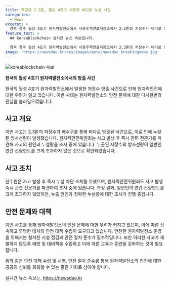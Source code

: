```yaml
---
title: 핵연료 2.3톤, 월성 4호기 사용후 바다로 누설 사건
categories:
  - News
excerpt: >
  경북 경주 월성 4호기 원자력발전소에서 사용후핵연료저장조에서 2.3톤의 저장수가 바다로 방출됐지만, 유효 방사선량은 안전한 수준으로 확인됐습니다. 원자력안전위원회는 누설량과 원인을 조사 중이며, 누설 차단 조치가 이뤄졌습니다. 한국수력원자력은 방출 사실을 보고받고 전문가를 파견해 조사 중이라고 밝혔습니다. #월성4호기 #원자력발전소 #저장수
feature_text: >
  ## koreablockchain 실시간 뉴스 속보입니다.

  경북 경주 월성 4호기 원자력발전소에서 사용후핵연료저장조에서 2.3톤의 저장수가 바다로 방출됐지만, 유효 방사선량은 안전한 수준으로 확인됐습니다. 원자력안전위원회는 누설량과 원인을 조사 중이며, 누설 차단 조치가 이뤄졌습니다. 한국수력원자력은 방출 사실을 보고받고 전문가를 파견해 조사 중이라고 밝혔습니다. #월성4호기 #원자력발전소 #저장수
image: 'https://newsdao.kr/res/images/meta/newsdao_breakingnews.jpg'
---
```


<p><img src="https://newsdao.kr/res/images/meta/newsdao_breakingnews.jpg" alt="koreablockchain 속보" /></p>

<p><strong>한국의 월성 4호기 원자력발전소에서의 방출 사건</strong></p>

<p>한국의 월성 4호기 원자력발전소에서 발생한 저장수 방출 사건으로 인해 원자력안전에 대한 우려가 일고 있습니다. 이번 사태는 원자력발전소의 안전 문제에 대한 다시한번의 관심을 불러일으켰습니다. </p>

<h2 data-ke-size="size26">사고 개요</h2>

<p>이번 사고는 2.3톤의 저장수가 배수구를 통해 바다로 방출된 사건으로, 이로 인해 누설된 방사선량이 발생했습니다. 원자력안전위원회는 사고 발생 후 즉시 관련 전문가를 파견해 사고의 원인과 누설량을 조사 중에 있습니다. 누출된 저장수의 방사선량이 일반인 연간 선량한도를 크게 초과하지 않은 것으로 확인되었습니다.</p>

<h2 data-ke-size="size26">사고 조치</h2>

<p>한수원은 사고 발생 후 즉시 누설 차단 조치를 취했으며, 원자력안전위원회도 사고 발생 즉시 관련 전문가를 파견하여 조사 중에 있습니다. 측정 결과, 일반인의 연간 선량한도를 크게 초과하지 않았지만, 누출 원인과 정확한 누설량에 대한 조사가 진행 중입니다.</p>

<h2 data-ke-size="size26">안전 문제와 대책</h2>

<p>이번 사고를 통해 원자력발전소의 안전 문제에 대한 우려가 커지고 있으며, 이에 따른 신속하고 투명한 대처와 안전 대책 수립이 요구되고 있습니다. 안전한 원자력발전소 운영을 위해서는 철저한 시설 점검과 안전 절차 준수가 필수적입니다. 또한 이러한 사고가 재발하지 않도록 예방 및 대비책을 수립하고 이에 따른 교육과 훈련을 강화하는 것이 필요합니다. </p>

<p>위와 같은 안전 대책 수립 및 시행, 안전 절차 준수를 통해 원자력발전소의 안전에 대한 공공의 신뢰를 회복할 수 있는 좋은 기회로 삼아야 합니다.</p>
실시간 뉴스 속보는, <a href="https://newsdao.kr" rel="dofollow">https://newsdao.kr</a>


